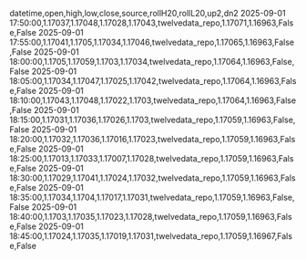 datetime,open,high,low,close,source,rollH20,rollL20,up2,dn2
2025-09-01 17:50:00,1.17037,1.17048,1.17028,1.17043,twelvedata_repo,1.17071,1.16963,False,False
2025-09-01 17:55:00,1.17041,1.1705,1.17034,1.17046,twelvedata_repo,1.17065,1.16963,False,False
2025-09-01 18:00:00,1.1705,1.17059,1.1703,1.17034,twelvedata_repo,1.17064,1.16963,False,False
2025-09-01 18:05:00,1.17034,1.17047,1.17025,1.17042,twelvedata_repo,1.17064,1.16963,False,False
2025-09-01 18:10:00,1.17043,1.17048,1.17022,1.1703,twelvedata_repo,1.17064,1.16963,False,False
2025-09-01 18:15:00,1.17031,1.17036,1.17026,1.1703,twelvedata_repo,1.17059,1.16963,False,False
2025-09-01 18:20:00,1.17032,1.17036,1.17016,1.17023,twelvedata_repo,1.17059,1.16963,False,False
2025-09-01 18:25:00,1.17013,1.17033,1.17007,1.17028,twelvedata_repo,1.17059,1.16963,False,False
2025-09-01 18:30:00,1.17029,1.17041,1.17024,1.17032,twelvedata_repo,1.17059,1.16963,False,False
2025-09-01 18:35:00,1.17034,1.1704,1.17017,1.17031,twelvedata_repo,1.17059,1.16963,False,False
2025-09-01 18:40:00,1.1703,1.17035,1.17023,1.17028,twelvedata_repo,1.17059,1.16963,False,False
2025-09-01 18:45:00,1.17024,1.17035,1.17019,1.17031,twelvedata_repo,1.17059,1.16967,False,False
